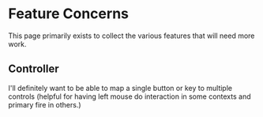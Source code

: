# Feature Concerns

This page primarily exists to collect the various features that will need more
work.

## Controller

I'll definitely want to be able to map a single button or key to multiple
controls (helpful for having left mouse do interaction in some contexts and
primary fire in others.)
